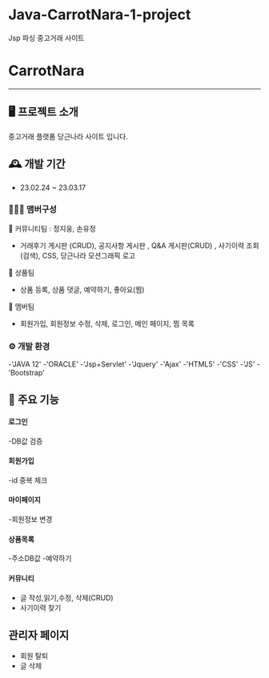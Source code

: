 # Java-CarrotNara-1-project
Jsp 파싱 중고거래 사이트

# CarrotNara

---
## 🖥️ 프로젝트 소개
 중고거래 플랫폼 당근나라 사이트 입니다.
 <br>
 
## 🕰️ 개발 기간 
* 23.02.24 ~ 23.03.17 

### 🧑‍🤝‍🧑 맴버구성
📌 커뮤니티팀 : 정지웅, 손유정 
- 거래후기 게시판 (CRUD), 공지사항 게시판 , Q&A 게시판(CRUD) , 사기이력 조회(검색), CSS, 당근나라 모션그래픽 로고


📌 상품팀 
- 상품 등록, 상품 댓글, 예약하기, 좋아요(찜)


📌 멤버팀
- 회원가입, 회원정보 수정, 삭제, 로그인, 메인 페이지, 찜 목록

### ⚙️ 개발 환경
-'JAVA 12' -'ORACLE'
-'Jsp+Servlet' -'Jquery'
-'Ajax' -'HTML5' -'CSS' -'JS' -'Bootstrap' 

## 📌 주요 기능
#### 로그인
-DB값 검증

#### 회원가입
-id 중복 체크

#### 마이페이지
-회원정보 변경

#### 상품목록
-주소DB값
-예약하기


#### 커뮤니티
- 글 작성,읽기,수정, 삭제(CRUD)
- 사기이력 찾기

## 관리자 페이지
- 회원 탈퇴
- 글 삭제
